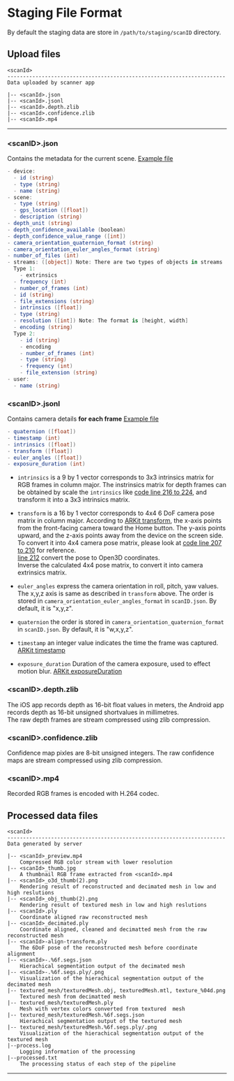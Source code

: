 # Staging File Format

By default the staging data are store in `/path/to/staging/scanID` directory.
## Upload files

```shell
<scanId>
----------------------------------------------------------------------
Data uploaded by scanner app

|-- <scanId>.json
|-- <scanId>.jsonl
|-- <scanId>.depth.zlib
|-- <scanId>.confidence.zlib
|-- <scanId>.mp4
```
-----------------------------------

### \<scanID\>.json
Contains the metadata for the current scene. [Example file](./example_files/example_json.json)

```c#
- device:
  - id (string)
  - type (string)
  - name (string)
- scene:
  - type (string)
  - gps_location ([float])
  - description (string)
- depth_unit (string)
- depth_confidence_available (boolean)
- depth_confidence_value_range ([int])
- camera_orientation_quaternion_format (string)
- camera_orientation_euler_angles_format (string)
- number_of_files (int)
- streams: ([object]) Note: There are two types of objects in streams
  Type 1:
    - extrinsics
  - frequency (int)
  - number_of_frames (int)
  - id (string)
  - file_extensions (string)
  - intrinsics ([float])
  - type (string)
  - resolution ([int]) Note: The format is [height, width]
  - encoding (string)
  Type 2:
    - id (string)
    - encoding
    - number_of_frames (int)
    - type (string)
    - frequency (int)
    - file_extension (string)
- user:
  - name (string)
```

### \<scanID\>.jsonl
Contains camera details **for each frame** [Example file](./example_files/example_jsonl.json)
```c#
- quaternion ([float])
- timestamp (int)
- intrinsics ([float])
- transform ([float])
- euler_angles ([float])
- exposure_duration (int)
```

* `intrinsics` is a 9 by 1 vector corresponds to 3x3 intrinsics matrix for RGB frames in column major. The instrinsics matrix for depth frames can be obtained by scale the `intrinsics` like [code line 216 to 224](https://github.com/3dlg-hcvc/multiscan/blob/09ac771d03dd42b7593c1cec6dec82b0e1fa6e0c/reconstruction/scripts/bridge.py#L216), and transform it into a 3x3 intrinsics matrix.

* `transform` is a 16 by 1 vector corresponds to 4x4 6 DoF camera pose matrix in column major. According to [ARKit transform](https://developer.apple.com/documentation/arkit/arcamera/2866108-transform), the x-axis points from the front-facing camera toward the Home button. The y-axis points upward, and the z-axis points away from the device on the screen side.   
To convert it into 4x4 camera pose matrix, please look at [code line 207 to 210](https://github.com/3dlg-hcvc/multiscan/blob/ff8c06ed1d8e6140f821b5b41e884a4fb2ce71b0/reconstruction/scripts/bridge.py#L207) for reference.  
[line 212](https://github.com/3dlg-hcvc/multiscan/blob/ff8c06ed1d8e6140f821b5b41e884a4fb2ce71b0/reconstruction/scripts/bridge.py#L212) convert the pose to Open3D coordinates.   
Inverse the calculated 4x4 pose matrix, to convert it into camera extrinsics matrix.

* `euler_angles` express the camera orientation in roll, pitch, yaw values. The x,y,z axis is same as described in `transform` above. The order is stored in `camera_orientation_euler_angles_format` in `scanID.json`. By default, it is "x,y,z".
* `quaternion` the order is stored in `camera_orientation_quaternion_format` in `scanID.json`. By default, it is "w,x,y,z".

* `timestamp` an integer value indicates the time the frame was captured. [ARKit timestamp](https://developer.apple.com/documentation/arkit/arframe/2867973-timestamp)
* `exposure_duration` Duration of the camera exposure, used to effect motion blur. [ARKit exposureDuration](https://developer.apple.com/documentation/arkit/arcamera/3182986-exposureduration)


### \<scanID\>.depth.zlib
The iOS app records depth as 16-bit float values in meters, the Android app records depth as 16-bit unsigned shortvalues in millimetres.  
The raw depth frames are stream compressed using zlib compression.

### \<scanID\>.confidence.zlib
Confidence map pixles are 8-bit unsigned integers.
The raw confidence maps are stream compressed using zlib compression.

### \<scanID\>.mp4
Recorded RGB frames is encoded with H.264 codec.

## Processed data files

```shell
<scanId>
----------------------------------------------------------------------
Data generated by server

|-- <scanId>_preview.mp4
    Compressed RGB color stream with lower resolution
|-- <scanId>_thumb.jpg
    A thumbnail RGB frame extracted from <scanId>.mp4
|-- <scanId>_o3d_thumb(2).png
    Rendering result of reconstructed and decimated mesh in low and high reslutions
|-- <scanId>_obj_thumb(2).png
    Rendering result of textured mesh in low and high reslutions
|-- <scanId>.ply
    Coordinate aligned raw reconstructed mesh
|-- <scanId>_decimated.ply
    Coordinate aligned, cleaned and decimatted mesh from the raw reconstructed mesh
|-- <scanId>-align-transform.ply
    The 6DoF pose of the reconstructed mesh before coordinate alignment
|-- <scanId>-.%6f.segs.json
    Hierachical segmentation output of the decimated mesh
|-- <scanId>-.%6f.segs.ply/.png
    Visualization of the hierachical segmentation output of the decimated mesh
|-- textured_mesh/texturedMesh.obj, texturedMesh.mtl, texture_%04d.png
    Textured mesh from decimatted mesh
|-- textured_mesh/texturedMesh.ply
    Mesh with vertex colors converted from textured  mesh
|-- textured_mesh/texturedMesh.%6f.segs.json
    Hierachical segmentation output of the textured mesh
|-- textured_mesh/texturedMesh.%6f.segs.ply/.png
    Visualization of the hierachical segmentation output of the textured mesh
|--process.log
    Logging information of the processing
|--processed.txt
    The processing status of each step of the pipeline
```
-----------------------------------